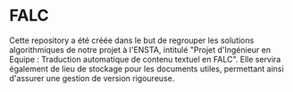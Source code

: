 # FALC

Cette repository a été créée dans le but de regrouper les solutions algorithmiques de notre projet à l'ENSTA, intitulé "Projet d'Ingénieur en Equipe : Traduction automatique de contenu textuel en FALC". Elle servira également de lieu de stockage pour les documents utiles, permettant ainsi d'assurer une gestion de version rigoureuse.
